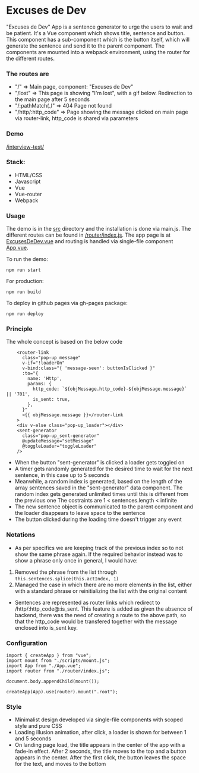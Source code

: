 # Excuses de Dev

"Excuses de Dev" App is a sentence generator to urge the users to wait and be patient.
It's a Vue component which shows title, sentence and button.
This component has a sub-component which is the button itself, which will generate the sentence and send it
to the parent component.
The components are mounted into a webpack environment, using the router for the different routes.

### The routes are
- "/" => Main page, component: "Excuses de Dev"
- "/lost" => This page is showing "I'm lost", with a gif below. Redirection to the main page after 5 seconds
- "/:pathMatch(.*)*" => 404 Page not found
- "/http/:http_code" => Page showing the message clicked on main page via router-link, http_code is shared via parameters

### Demo
[/interview-test/](https://srizza93.github.io/interview-test/)

### Stack:
- HTML/CSS
- Javascript
- Vue
- Vue-router
- Webpack

### Usage
The demo is in the [src](https://github.com/Srizza93/interview-test/tree/main/src) directory and
the installation is done via main.js.
The different routes can be found in [/router/index.js](https://github.com/Srizza93/interview-test/blob/main/src/router/index.js).
The app page is at [ExcusesDeDev.vue](https://github.com/Srizza93/interview-test/blob/main/src/pages/ExcusesDeDev.vue) 
and routing is handled via single-file component [App.vue](https://github.com/Srizza93/interview-test/blob/main/src/App.vue).

To run the demo:

```
npm run start
```

For production:
```
npm run build
```

To deploy in github pages via gh-pages package:
```
npm run deploy
```

### Principle

The whole concept is based on the below code

```
    <router-link
      class="pop-up_message"
      v-if="!loaderOn"
      v-bind:class="{ 'message-seen': buttonIsClicked }"
      :to="{
        name: 'Http',
        params: {
          http_code: `${objMessage.http_code}-${objMessage.message}` || '701',
          is_sent: true,
        },
      }"
      >{{ objMessage.message }}</router-link
    >
    <div v-else class="pop-up_loader"></div>
    <sent-generator
      class="pop-up_sent-generator"
      @updateMessage="setMessage"
      @toggleLoader="toggleLoader"
    />
```
- When the button "sent-generator" is clicked a loader gets toggled on
- A timer gets randomly generated for the desired time to wait for the next sentence, in this case up to 5 seconds
- Meanwhile, a random index is generated, based on the length of the array sentences saved in 
the "sent-generator" data component.
The random index gets generated unlimited times until this is different from the previous one
The costraints are 1 < sentences.length < infinite
- The new sentence object is communicated to the parent component and the loader disappears to leave space to the sentence
- The button clicked during the loading time doesn't trigger any event

### Notations

- As per specifics we are keeping track of the previous index so to not show the same phrase again. If the required behavior instead was to show a phrase only once in general, I would have:
1) Removed the phrase from the list through `this.sentences.splice(this.actIndex, 1)`
2) Managed the case in which there are no more elements in the list, either with a standard phrase or reinitializing the list with the original content

- Sentences are represented as router links which redirect to /http/:http_code@:is_sent.
This feature is added as given the absence of backend, there was the need of creating a route to the above path, so that the http_code 
would be transfered together with the message enclosed into is_sent key.

### Configuration

```
import { createApp } from "vue";
import mount from "./scripts/mount.js";
import App from "./App.vue";
import router from "./router/index.js";

document.body.appendChild(mount());

createApp(App).use(router).mount(".root");
```

### Style
- Minimalist design developed via single-file components with scoped style and pure CSS
- Loading illusion animation, after click, a loader is shown for between 1 and 5 seconds
- On landing page load, the title appears in the center of the app with a fade-in effect.
After 2 seconds, the title moves to the top and a button appears in the center.
After the first click, the button leaves the space for the text, and moves to the bottom

